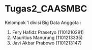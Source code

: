 # Tugas2_CAASMBC

Kelompok 1 divisi Big Data
Anggota :
1. Fery Hafidz Prasetyo (1101210291)
2. Mauritius Manurung (1101213335)
3. Javi Akbar Prabowo (1101213147)
